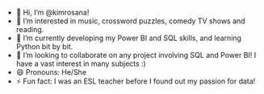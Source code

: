 - 👋 Hi, I’m @kimrosana!
- 👀 I’m interested in music, crossword puzzles, comedy TV shows and reading.
- 🌱 I’m currently developing my Power BI and SQL skills, and learning Python bit by bit.
- 💞️ I’m looking to collaborate on any project involving SQL and Power BI! I have a vast interest in many subjects :)
- 😄 Pronouns: He/She
- ⚡ Fun fact: I was an ESL teacher before I found out my passion for data!

<!---
kimrosana/kimrosana is a ✨ special ✨ repository because its `README.md` (this file) appears on your GitHub profile.
You can click the Preview link to take a look at your changes.
--->
